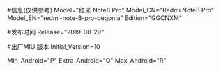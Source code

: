 #信息(仅供参考)
Model="红米 Note8 Pro"
Model_CN="Redmi Note8 Pro"
Model_EN="redmi-note-8-pro-begonia"
Edition="GGCNXM"

#发布时间
Release="2019-08-29"

#出厂MIUI版本
Initial_Version=10

Min_Android="P"
Extra_Android="Q"
Max_Android="R"
